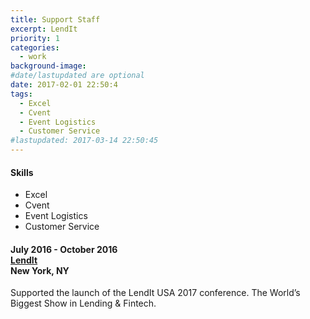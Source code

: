 ```yaml
---
title: Support Staff
excerpt: LendIt
priority: 1
categories:
  - work
background-image:
#date/lastupdated are optional
date: 2017-02-01 22:50:4
tags:
  - Excel
  - Cvent
  - Event Logistics
  - Customer Service
#lastupdated: 2017-03-14 22:50:45
---
```


<h4>Skills</h4>
<ul class="techlist">
<li><span class="tech">Excel</span></li>
<li><span class="tech">Cvent</span></li>
<li><span class="tech">Event Logistics</span></li>
<li><span class="tech">Customer Service</span></li>
</ul>

<h4>July 2016 - October 2016<br>
<a href = "https://www.lendit.com/" target="_blank">LendIt</a><br>
New York, NY</h4>

Supported the launch of the LendIt USA 2017 conference.  The World’s Biggest Show in Lending & Fintech.
